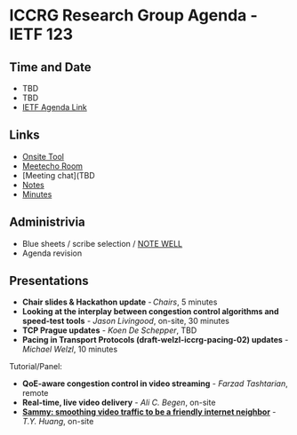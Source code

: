# ICCRG Research Group Agenda - IETF 123

## Time and Date

* TBD
* TBD
* [IETF Agenda Link](https://datatracker.ietf.org/meeting/123/agenda/)

## Links

* [Onsite Tool](TBD)
* [Meetecho Room](TBD)
* [Meeting chat](TBD
* [Notes](TBD) 
* [Minutes](TBD)

## Administrivia

* Blue sheets / scribe selection / [NOTE WELL](https://www.irtf.org/policies/irtf-note-well-2021-05.pdf) 
* Agenda revision

## Presentations

- **Chair slides & Hackathon update** - _Chairs_, 5 minutes
- **Looking at the interplay between congestion control algorithms and speed-test tools** - _Jason Livingood_, on-site, 30 minutes
- **TCP Prague updates** - _Koen De Schepper_, TBD
- **Pacing in Transport Protocols (draft-welzl-iccrg-pacing-02) updates** - _Michael Welzl_, 10 minutes

Tutorial/Panel:
- **QoE-aware congestion control in video streaming** - _Farzad Tashtarian_, remote 
- **Real-time, live video delivery** - _Ali C. Begen_, on-site
- **[Sammy: smoothing video traffic to be a friendly internet neighbor](https://dl.acm.org/doi/abs/10.1145/3603269.3604839)** - _T.Y. Huang_, on-site


